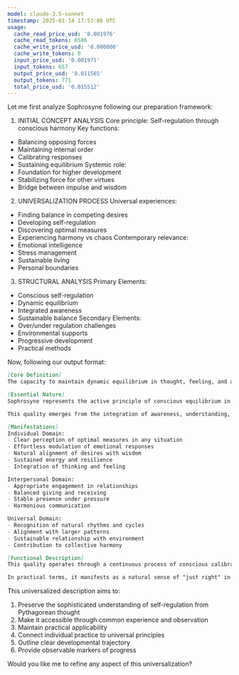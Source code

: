 ```yaml
---
model: claude-3.5-sonnet
timestamp: 2025-01-14 17:53:06 UTC
usage:
  cache_read_price_usd: '0.001976'
  cache_read_tokens: 6586
  cache_write_price_usd: '0.000000'
  cache_write_tokens: 0
  input_price_usd: '0.001971'
  input_tokens: 657
  output_price_usd: '0.011565'
  output_tokens: 771
  total_price_usd: '0.015512'
---
```


Let me first analyze Sophrosyne following our preparation framework:

1. INITIAL CONCEPT ANALYSIS
Core principle: Self-regulation through conscious harmony
Key functions:
- Balancing opposing forces
- Maintaining internal order
- Calibrating responses
- Sustaining equilibrium
Systemic role: 
- Foundation for higher development
- Stabilizing force for other virtues
- Bridge between impulse and wisdom

2. UNIVERSALIZATION PROCESS
Universal experiences:
- Finding balance in competing desires
- Developing self-regulation
- Discovering optimal measures
- Experiencing harmony vs chaos
Contemporary relevance:
- Emotional intelligence
- Stress management
- Sustainable living
- Personal boundaries

3. STRUCTURAL ANALYSIS
Primary Elements:
- Conscious self-regulation
- Dynamic equilibrium
- Integrated awareness
- Sustainable balance
Secondary Elements:
- Over/under regulation challenges
- Environmental supports
- Progressive development
- Practical methods

Now, following our output format:

```markdown
[Core Definition]
The capacity to maintain dynamic equilibrium in thought, feeling, and action through conscious self-regulation. It manifests as a state of integrated balance where all aspects of one's nature work in harmony, enabling clear perception, appropriate response, and sustained well-being.

[Essential Nature]
Sophrosyne represents the active principle of conscious equilibrium in human experience. Unlike passive restraint or rigid control, it functions as an intelligent, adaptive capacity that continuously calibrates internal and external responses. It combines heightened awareness with skillful regulation, creating a state of dynamic balance that optimizes human functioning while preserving vital energy.

This quality emerges from the integration of awareness, understanding, and practiced regulation. It develops through progressive refinement of self-perception and response, leading to increasingly natural and effortless maintenance of harmony across all dimensions of experience.

[Manifestations]
Individual Domain:
- Clear perception of optimal measures in any situation
- Effortless modulation of emotional responses
- Natural alignment of desires with wisdom
- Sustained energy and resilience
- Integration of thinking and feeling

Interpersonal Domain:
- Appropriate engagement in relationships
- Balanced giving and receiving
- Stable presence under pressure
- Harmonious communication

Universal Domain:
- Recognition of natural rhythms and cycles
- Alignment with larger patterns
- Sustainable relationship with environment
- Contribution to collective harmony

[Functional Description]
This quality operates through a continuous process of conscious calibration, where awareness monitors the system's state while regulatory capacity maintains optimal functioning. It works like an intelligent thermostat, not just responding to deviations but anticipating needs and adjusting preemptively. This creates a state of dynamic equilibrium that preserves energy while enabling appropriate response to changing conditions.

In practical terms, it manifests as a natural sense of "just right" in action, emotion, and thought. The individual neither overshoots nor falls short but finds and maintains the optimal measure in each situation. This brings ease to challenging situations, sustainability to effort, and harmony to relationships, while building resilience and promoting long-term development.
```

This universalized description aims to:
1. Preserve the sophisticated understanding of self-regulation from Pythagorean thought
2. Make it accessible through common experience and observation
3. Maintain practical applicability
4. Connect individual practice to universal principles
5. Outline clear developmental trajectory
6. Provide observable markers of progress

Would you like me to refine any aspect of this universalization?